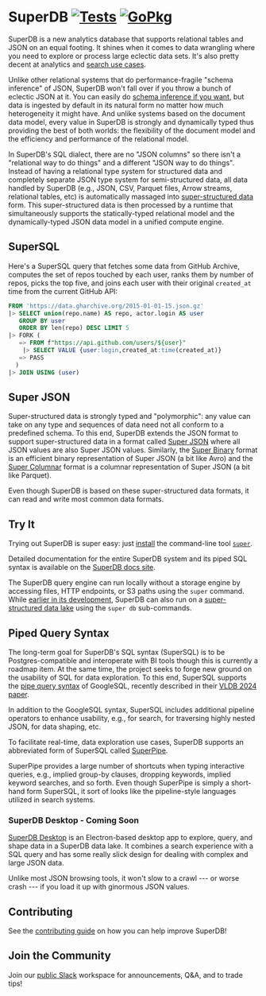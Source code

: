 # SuperDB [![Tests][tests-img]][tests] [![GoPkg][gopkg-img]][gopkg]

SuperDB is a new analytics database that supports relational tables and JSON
on an equal footing.  It shines when it comes to data wrangling where
you need to explore or process large eclectic data sets.  It's also pretty
decent at analytics and
[search use cases](https://zed.brimdata.io/docs/language/search-expressions).

Unlike other relational systems that do performance-fragile "schema inference" of JSON,
SuperDB won't fall over if you throw a bunch of eclectic JSON at it.
You can easily do
[schema inference if you want](https://zed.brimdata.io/docs/language/operators/fuse),
but data is ingested by default in its natural form no matter how much heterogeneity
it might have.  And unlike systems based on the document data model,
every value in SuperDB is strongly and dynamically typed thus providing the
best of both worlds: the flexibility of the document model and
the efficiency and performance of the relational model.

In SuperDB's SQL dialect, there are no "JSON columns" so there isn't a "relational
way to do things" and a different "JSON way to do things".  Instead of having
a relational type system for structured data and completely separate JSON type
system for semi-structured data,
all data handled by SuperDB (e.g., JSON, CSV, Parquet files, Arrow streams, relational tables, etc) is automatically massaged into
[super-structured data](https://zed.brimdata.io/docs/formats/#2-zed-a-super-structured-pattern)
form.  This super-structured data is then processed by a runtime that simultaneously
supports the statically-typed relational model and the dynamically-typed
JSON data model in a unified compute engine.

## SuperSQL

Here's a SuperSQL query that fetches some data from GitHub Archive,
computes the set of repos touched by each user, ranks them by number of repos,
picks the top five, and joins each user with their original `created_at` time
from the current GitHub API:

```sql
FROM 'https://data.gharchive.org/2015-01-01-15.json.gz'
|> SELECT union(repo.name) AS repo, actor.login AS user
   GROUP BY user
   ORDER BY len(repo) DESC LIMIT 5
|> FORK (
   => FROM f"https://api.github.com/users/${user}"
    |> SELECT VALUE {user:login,created_at:time(created_at)}
   => PASS
  )
|> JOIN USING (user)
```

## Super JSON

Super-structured data is strongly typed and "polymorphic": any value can take on any type
and sequences of data need not all conform to a predefined schema.  To this end,
SuperDB extends the JSON format to support super-structured data in a format called
[Super JSON](https://zed.brimdata.io/docs/next/formats/jsup) where all JSON values
are also Super JSON values.  Similarly,
the [Super Binary](https://zed.brimdata.io/docs/formats/zng) format is an efficient
binary representation of Super JSON (a bit like Avro) and the
[Super Columnar](https://zed.brimdata.io/docs/formats/vng) format is a columnar
representation of Super JSON (a bit like Parquet).

Even though SuperDB is based on these super-structured data formats, it can read and write
most common data formats.

## Try It

Trying out SuperDB is super easy: just [install](https://zed.brimdata.io/docs/#getting-started)
the command-line tool [`super`](https://zed.brimdata.io/docs/commands/zq/).

Detailed documentation for the entire SuperDB system and its piped SQL syntax
is available on the [SuperDB docs site](https://zed.brimdata.io/docs).

The SuperDB query engine can run locally without a storage engine by accessing
files, HTTP endpoints, or S3 paths using the `super` command. While
[earlier in its development](https://zed.brimdata.io/docs/commands/zed/#status),
SuperDB can also run on a
[super-structured data lake](https://zed.brimdata.io/docs/commands/zed/#the-lake-model)
using the `super db` sub-commands.

## Piped Query Syntax

The long-term goal for SuperDB's SQL syntax (SuperSQL) is to be Postgres-compatible and interoperate
with BI tools though this is currently a roadmap item.  At the same time, the project
seeks to forge new ground on the usability of SQL for data exploration.  To this end,
SuperSQL supports the
[pipe query syntax](https://github.com/google/zetasql/blob/master/docs/pipe-syntax.md)
of GoogleSQL, recently described in their
[VLDB 2024 paper](https://research.google/pubs/sql-has-problems-we-can-fix-them-pipe-syntax-in-sql/).

In addition to the GoogleSQL syntax, SuperSQL includes additional pipeline
operators to enhance usability, e.g., for search, for traversing
highly nested JSON, for data shaping, etc.

To facilitate real-time, data exploration use cases,
SuperDB supports an abbreviated form of SuperSQL called
[SuperPipe](https://zed.brimdata.io/docs/language).

SuperPipe provides a large number of shortcuts when typing interactive
queries, e.g., implied group-by clauses, dropping keywords,
implied keyword searches, and so forth.  Even though SuperPipe is simply
a short-hand form SuperSQL, it sort of looks like the pipeline-style
languages utilized in search systems.

### SuperDB Desktop - Coming Soon

[SuperDB Desktop](https://github.com/brimdata/zui) is an Electron-based
desktop app to explore, query, and shape data in a SuperDB data lake.
It combines a search experience with a SQL query and has some really slick
design for dealing with complex and large JSON data.

Unlike most JSON browsing tools, it won't slow to a crawl --- or worse crash ---
if you load it up with ginormous JSON values.

## Contributing

See the [contributing guide](CONTRIBUTING.md) on how you can help improve SuperDB!

## Join the Community

Join our [public Slack](https://www.brimdata.io/join-slack/) workspace for announcements, Q&A, and to trade tips!

[tests-img]: https://github.com/brimdata/super/workflows/Tests/badge.svg
[tests]: https://github.com/brimdata/super/actions?query=workflow%3ATests
[gopkg-img]: https://pkg.go.dev/badge/github.com/brimdata/super
[gopkg]: https://pkg.go.dev/github.com/brimdata/super

